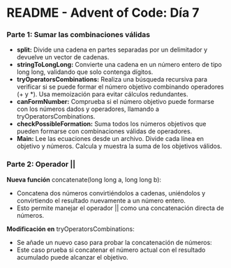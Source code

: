 # **README \- Advent of Code: Día 7**

### **Parte 1: Sumar las combinaciones válidas**

* **split:** Divide una cadena en partes separadas por un delimitador y devuelve un vector de cadenas.  
* **stringToLongLong:** Convierte una cadena en un número entero de tipo long long, validando que solo contenga dígitos.  
* **tryOperatorsCombinations:** Realiza una búsqueda recursiva para verificar si se puede formar el número objetivo combinando operadores (+ y \*). Usa memoización para evitar cálculos redundantes.  
* **canFormNumber:** Comprueba si el número objetivo puede formarse con los números dados y operadores, llamando a tryOperatorsCombinations.  
* **checkPossibleFormation:** Suma todos los números objetivos que pueden formarse con combinaciones válidas de operadores.  
* **Main:** Lee las ecuaciones desde un archivo. Divide cada línea en objetivo y números. Calcula y muestra la suma de los objetivos válidos.

### **Parte 2: Operador ||**

**Nueva función** concatenate(long long a, long long b):

* Concatena dos números convirtiéndolos a cadenas, uniéndolos y convirtiendo el resultado nuevamente a un número entero.  
* Esto permite manejar el operador || como una concatenación directa de números.

**Modificación en** tryOperatorsCombinations:

* Se añade un nuevo caso para probar la concatenación de números:  
* Este caso prueba si concatenar el número actual con el resultado acumulado puede alcanzar el objetivo.